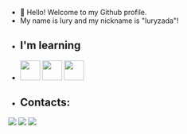 - 👋 Hello! Welcome to my Github profile.
- My name is Iury and my nickname is "Iuryzada"!
- ## I'm learning
-   <img src="https://cdn.jsdelivr.net/gh/devicons/devicon/icons/html5/html5-original-wordmark.svg" width="40" height="40"/> <img src="https://cdn.jsdelivr.net/gh/devicons/devicon/icons/css3/css3-original-wordmark.svg" width="40" height="40"/> <img src="https://cdn.jsdelivr.net/gh/devicons/devicon/icons/javascript/javascript-original.svg" width="40" height="40" />
- ## Contacts:
 <div>
 <a href="https://instagram.com/iuryzada" target="_blank"><img loading="lazy" src="https://img.shields.io/badge/-Instagram-%23E4405F?style=for-the-badge&logo=instagram&logoColor=white" target="_blank"></a>
 <a href = "mailto:iuryspacontato@gmail.com"><img loading="lazy" src="https://img.shields.io/badge/Gmail-D14836?style=for-the-badge&logo=gmail&logoColor=white" target="_blank"></a>
 <a href="https://www.linkedin.com/in/iury-henrique-217752264/" target="_blank"><img loading="lazy" src="https://img.shields.io/badge/-LinkedIn-%230077B5?style=for-the-badge&logo=linkedin&logoColor=white" target="_blank"></a>   
 </div>
<!---
Iuryzada/Iuryzada is a ✨ special ✨ repository because its `README.md` (this file) appears on your GitHub profile.
You can click the Preview link to take a look at your changes.
--->
